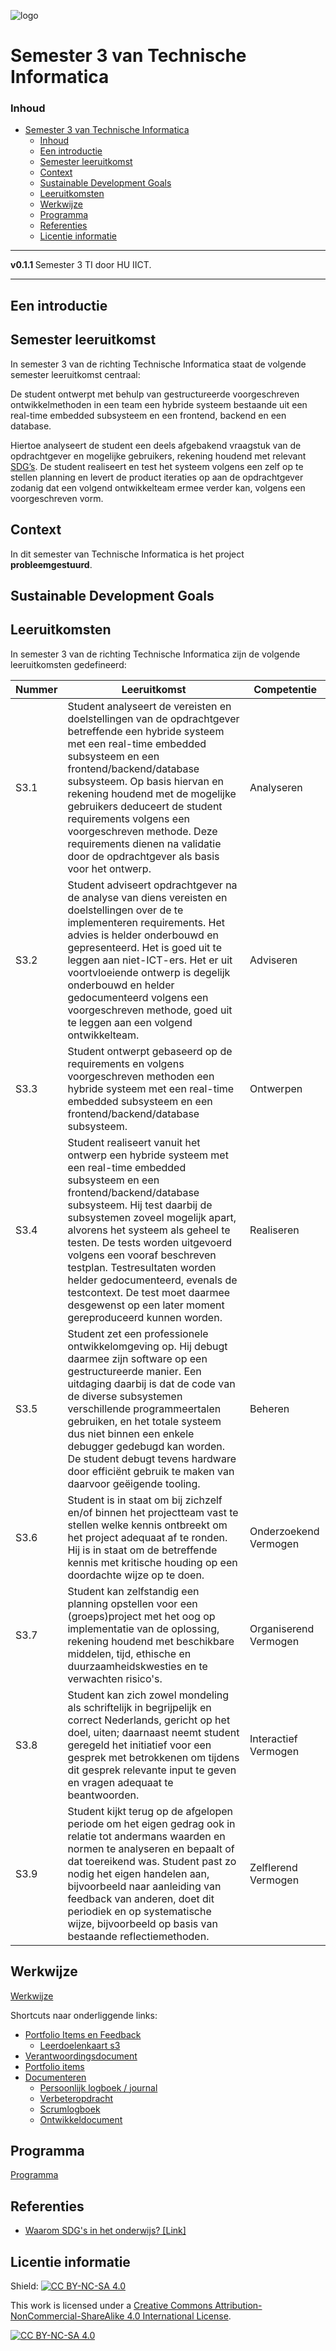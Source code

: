![logo](https://www.hu.nl/-/media/hu/afbeeldingen/algemeen/hu-logo.ashx) [](logo-id)

# Semester 3 van Technische Informatica[](title-id)

### Inhoud[](toc-id)

- [Semester 3 van Technische Informatica](#semester-3-van-technische-informatica)
    - [Inhoud](#inhoud)
  - [Een introductie](#een-introductie)
  - [Semester leeruitkomst](#semester-leeruitkomst)
  - [Context](#context)
  - [Sustainable Development Goals](#sustainable-development-goals)
  - [Leeruitkomsten](#leeruitkomsten)
  - [Werkwijze](#werkwijze)
  - [Programma](#programma)
  - [Referenties](#referenties)
  - [Licentie informatie](#licentie-informatie)

---

**v0.1.1 [](version-id)** Semester 3 TI door HU IICT[](author-id).

---

## Een introductie

## Semester leeruitkomst

In semester 3 van de richting Technische Informatica staat de volgende semester leeruitkomst centraal:

De student ontwerpt met behulp van gestructureerde voorgeschreven ontwikkelmethoden in een team een hybride systeem bestaande uit een real-time embedded subsysteem en een frontend, backend en een database. 

Hiertoe analyseert de student een deels afgebakend vraagstuk van de opdrachtgever en mogelijke gebruikers, rekening houdend met relevant [SDG’s](SDG.md). De student realiseert en test het systeem volgens een zelf op te stellen planning en levert de product iteraties op aan de opdrachtgever zodanig dat een volgend ontwikkelteam ermee verder kan, volgens een voorgeschreven vorm. 

## Context

In dit semester van Technische Informatica is het project **probleemgestuurd**.

## Sustainable Development Goals

## Leeruitkomsten

In semester 3 van de richting Technische Informatica zijn de volgende leeruitkomsten gedefineerd:

| Nummer | Leeruitkomst                                                                                                                                                                                                                                                                                                                                                                                                                                                             | Competentie           |
| ------ | ------------------------------------------------------------------------------------------------------------------------------------------------------------------------------------------------------------------------------------------------------------------------------------------------------------------------------------------------------------------------------------------------------------------------------------------------------------------------ | --------------------- |
| S3.1   | Student analyseert de vereisten en doelstellingen van de opdrachtgever betreffende een hybride systeem met een real-time embedded subsysteem en een frontend/backend/database subsysteem. Op basis hiervan en rekening houdend met de mogelijke gebruikers deduceert de student requirements volgens een voorgeschreven methode. Deze requirements dienen na validatie door de opdrachtgever als basis voor het ontwerp.                                                 | Analyseren            |
| S3.2   | Student adviseert opdrachtgever na de analyse van diens vereisten en doelstellingen over de te implementeren requirements. Het advies is helder onderbouwd en gepresenteerd. Het is goed uit te leggen aan niet-ICT-ers. Het er uit voortvloeiende ontwerp is degelijk onderbouwd en helder gedocumenteerd volgens een voorgeschreven methode, goed uit te leggen aan een volgend ontwikkelteam.                                                                         | Adviseren             |
| S3.3   | Student ontwerpt gebaseerd op de requirements en volgens voorgeschreven methoden een hybride systeem met een real-time embedded subsysteem en een frontend/backend/database subsysteem.                                                                                                                                                                                                                                                                                  | Ontwerpen             |
| S3.4   | Student realiseert vanuit het ontwerp een hybride systeem met een real-time embedded subsysteem en een frontend/backend/database subsysteem. Hij test daarbij de subsystemen zoveel mogelijk apart, alvorens het systeem als geheel te testen. De tests worden uitgevoerd volgens een vooraf beschreven testplan. Testresultaten worden helder gedocumenteerd, evenals de testcontext. De test moet daarmee desgewenst op een later moment gereproduceerd kunnen worden. | Realiseren            |
| S3.5   | Student zet een professionele ontwikkelomgeving op. Hij debugt daarmee zijn software op een gestructureerde manier. Een uitdaging daarbij is dat de code van de diverse subsystemen verschillende programmeertalen gebruiken, en het totale systeem dus niet binnen een enkele debugger gedebugd kan worden. De student debugt tevens hardware door efficiënt gebruik te maken van daarvoor geëigende tooling.                                                           | Beheren               |
| S3.6   | Student is in staat om bij zichzelf en/of binnen het projectteam vast te stellen welke kennis ontbreekt om het project adequaat af te ronden. Hij is in staat om de betreffende kennis met kritische houding op een doordachte wijze op te doen.                                                                                                                                                                                                                         | Onderzoekend Vermogen |
| S3.7   | Student kan zelfstandig een planning opstellen voor een (groeps)project  met het oog op implementatie van de oplossing, rekening houdend met beschikbare middelen, tijd, ethische en duurzaamheidskwesties en te verwachten risico's.                                                                                                                                                                                                                                    | Organiserend Vermogen |
| S3.8   | Student kan zich zowel mondeling als schriftelijk in begrijpelijk en correct Nederlands, gericht op het doel, uiten; daarnaast neemt student geregeld het initiatief voor een gesprek met betrokkenen om tijdens dit gesprek relevante input te geven en vragen adequaat te beantwoorden.                                                                                                                                                                                | Interactief Vermogen  |
| S3.9   | Student kijkt terug op de afgelopen periode om het eigen gedrag ook in relatie tot andermans waarden en normen te analyseren en bepaalt of dat toereikend was. Student past zo nodig het eigen handelen aan, bijvoorbeeld naar aanleiding van feedback van anderen, doet dit periodiek en op systematische wijze, bijvoorbeeld op basis van bestaande reflectiemethoden.                                                                                                                        | Zelflerend Vermogen   |

## Werkwijze

[Werkwijze](./organisatorisch/README.md)

Shortcuts naar onderliggende links:
- [Portfolio Items en Feedback](./organisatorisch/portfolio_items_en_feedback.md)
  - [Leerdoelenkaart s3](./leerdoelen/interactieve-leerdoelen-kaart/LeerdoelenKaart_S3.svg)
- [Verantwoordingsdocument](./Verantwoordingsdocument_TI_S3.md)
- [Portfolio items](./Portfolio-items.md)
- [Documenteren](./organisatorisch/documenteren.md)
  - [Persoonlijk logboek / journal](./organisatorisch/journaliseren.md)
  - [Verbeteropdracht](./skills/Verbeteropdracht-template.md)
  - [Scrumlogboek](./skills/Scrum%20Logboek.md)
  - [Ontwikkeldocument](./software/Ontwikkeldocument-template.md)

## Programma

[Programma](./programma/README.md)

## Referenties

* [Waarom SDG's in het onderwijs? \[Link\]](<https://husite.nl/duurzaam/duurzame-hu-onderwijs-onderzoek-sdgs-in-het-onderwijs/waarom-sdgs-in-het-onderwijs/>)

## Licentie informatie

Shield: [![CC BY-NC-SA 4.0][cc-by-nc-sa-shield]][cc-by-nc-sa]

This work is licensed under a
[Creative Commons Attribution-NonCommercial-ShareAlike 4.0 International License][cc-by-nc-sa].

[![CC BY-NC-SA 4.0][cc-by-nc-sa-image]][cc-by-nc-sa]

[cc-by-nc-sa]: http://creativecommons.org/licenses/by-nc-sa/4.0/
[cc-by-nc-sa-image]: https://licensebuttons.net/l/by-nc-sa/4.0/88x31.png
[cc-by-nc-sa-shield]: https://img.shields.io/badge/License-CC%20BY--NC--SA%204.0-lightgrey.svg